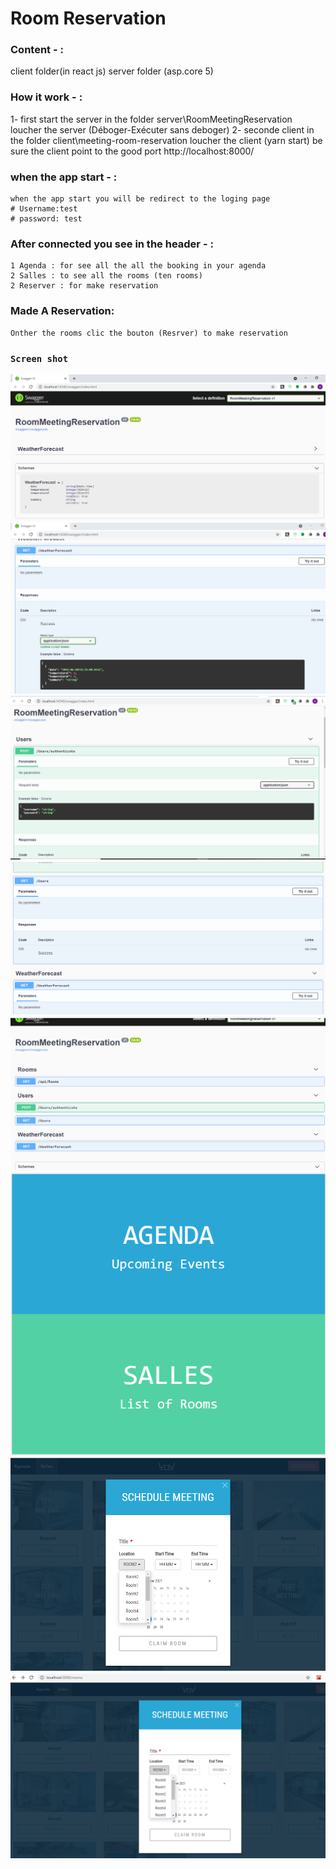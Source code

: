  # Room Reservation

### Content - :
  client folder(in react js)
  server folder (asp.core 5)

### How it work - :
  1- first start the server
    in the folder server\RoomMeetingReservation
	loucher the server (Déboger-Exécuter sans deboger)
  2- seconde client
    in the folder client\meeting-room-reservation
	loucher the client (yarn start)
	be sure the client point to the good port http://localhost:8000/

### when the app start - :
    when the app start you will be redirect to the loging page
	# Username:test
	# password: test
	
### After connected you see in the header  - :
    1 Agenda : for see all the all the booking in your agenda
    2 Salles : to see all the rooms (ten rooms) 
    2 Reserver : for make reservation 
	
### Made A Reservation:
    Onther the rooms clic the bouton (Resrver) to make reservation


### `Screen shot`
 ![alternative text](doc1.png "img")
 ![alternative text](doc2.png "img")
 ![alternative text](doc3.png "img")
 ![alternative text](doc4.png "img")
 ![alternative text](doc5.png "img")
 ![alternative text](doc6.png "img")
 ![alternative text](doc7.png "img")
 ![alternative text](doc8.png "img")
